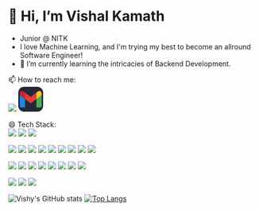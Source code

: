 # 👋 Hi, I’m Vishal Kamath
- Junior @ NITK
- I love Machine Learning, and I'm trying my best to become an allround Software Engineer!
- 💞️ I’m currently learning the intricacies of Backend Development.

📫 How to reach me: <br>
<a href="https://www.linkedin.com/in/vishy-kamath"><img src="https://github.com/onemarc/tech-icons/blob/main/icons/linkedin.svg" width="50"></a>
<a href="mailto:vishalkamath.221cs261@nitk.edu.in"><img src="https://github.com/tandpfun/skill-icons/blob/main/icons/Gmail-Dark.svg" width="50"></a>


  
😄 Tech Stack: <br>
<a href="#"><img src="https://github.com/onemarc/tech-icons/blob/main/icons/cpp-light.svg" width="50"></a>
<a href="#"><img src="https://github.com/onemarc/tech-icons/blob/main/icons/c-dark.svg" width="50"></a>
<a href="#"><img src="https://github.com/onemarc/tech-icons/blob/main/icons/python-dark.svg" width="50"></a>

<a href="#"><img src="https://github.com/onemarc/tech-icons/blob/main/icons/jupyter-dark.svg" width="50"></a>
<a href="#"><img src="https://github.com/onemarc/tech-icons/blob/main/icons/googlecolaboratory-dark.svg" width="50"></a>
<a href="#"><img src="https://github.com/onemarc/tech-icons/blob/main/icons/numpy-dark.svg" width="50"></a>
<a href="#"><img src="https://github.com/onemarc/tech-icons/blob/main/icons/pandas-dark.svg" width="50"></a>
<a href="#"><img src="https://github.com/onemarc/tech-icons/blob/main/icons/matplotlib-dark.svg" width="50"></a>
<a href="#"><img src="https://github.com/onemarc/tech-icons/blob/main/icons/seaborn-dark.svg" width="50"></a>
<a href="#"><img src="https://github.com/onemarc/tech-icons/blob/main/icons/tensorflow-dark.svg" width="50"></a>
<a href="#"><img src="https://github.com/onemarc/tech-icons/blob/main/icons/pytorch-dark.svg" width="50"></a>
<a href="#"><img src="https://github.com/onemarc/tech-icons/blob/main/icons/opencv-dark.svg" width="50"></a>

<a href="#"><img src="https://github.com/onemarc/tech-icons/blob/main/icons/git.svg" width="50"></a>
<a href="#"><img src="https://github.com/onemarc/tech-icons/blob/main/icons/github-dark.svg" width="50"></a>
<a href="#"><img src="https://github.com/onemarc/tech-icons/blob/main/icons/html.svg" width="50"></a>
<a href="#"><img src="https://github.com/onemarc/tech-icons/blob/main/icons/css.svg" width="50"></a>
<a href="#"><img src="https://github.com/onemarc/tech-icons/blob/main/icons/javascript.svg" width="50"></a>
<a href="#"><img src="https://github.com/onemarc/tech-icons/blob/main/icons/react-dark.svg" width="50"></a>
<a href="#"><img src="https://github.com/onemarc/tech-icons/blob/main/icons/tailwindcss-dark.svg" width="50"></a>
<a href="#"><img src="https://github.com/onemarc/tech-icons/blob/main/icons/bootstrap-dark.svg" width="50"></a>


<a href="#"><img src="https://github.com/onemarc/tech-icons/blob/main/icons/googlecp-dark.svg" width="50"></a>
<a href="#"><img src="https://github.com/onemarc/tech-icons/blob/main/icons/mysql-dark.svg" width="50"></a>
<a href="#"><img src="https://github.com/onemarc/tech-icons/blob/main/icons/superbase-dark.svg" width="50"></a>


![Vishy's GitHub stats](https://github-readme-stats.vercel.app/api?username=Vishy70&show_icons=true&theme=github_dark)
[![Top Langs](https://github-readme-stats.vercel.app/api/top-langs/?username=Vishy70&layout=donut&theme=github_dark)](https://github.com/anuraghazra/github-readme-stats)




<!---
<a href="#"><img src="https://github.com/onemarc/tech-icons/blob/main/icons/flask-dark.svg" width="50"></a>
<a href="#"><img src="https://github.com/onemarc/tech-icons/blob/main/icons/nextjs-dark.svg" width="50"></a>
<a href="#"><img src="https://github.com/onemarc/tech-icons/blob/main/icons/nodejs-dark.svg" width="50"></a>
Vishy70/Vishy70 is a ✨ special ✨ repository because its `README.md` (this file) appears on your GitHub profile.
You can click the Preview link to take a look at your changes.
--->
